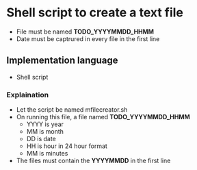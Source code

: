 # Shell script to create a text file
* File must be named **TODO_YYYYMMDD_HHMM**
* Date must be captrured in every file in the first line 

## Implementation language
* Shell script

### Explaination
* Let the script be named mfilecreator.sh
* On running this file, a file named **TODO_YYYYMMDD_HHMM**
  * YYYY is year
  * MM is month
  * DD is date
  * HH is hour in 24 hour format
  * MM is minutes
* The files must contain the **YYYYMMDD** in the first line

